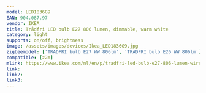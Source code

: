 ```yaml
---
model: LED1836G9
EAN: 904.087.97
vendor: IKEA
title: Trådfri LED bulb E27 806 lumen, dimmable, warm white
category: light
supports: on/off, brightness
image: /assets/images/devices/Ikea_LED1836G9.jpg
zigbeemodel: ['TRADFRI bulb E27 WW 806lm', 'TRADFRI bulb E26 WW 806lm']
compatible: [z2m]
mlink: https://www.ikea.com/nl/en/p/tradfri-led-bulb-e27-806-lumen-wireless-dimmable-warm-white-opal-white-90408797/
link: 
link2: 
link3: 
---
```

